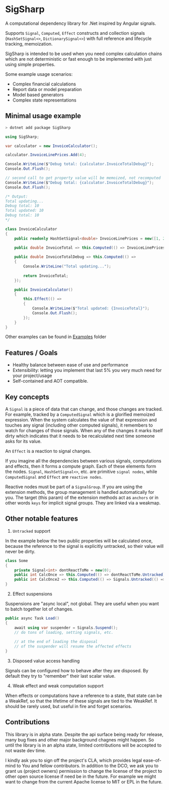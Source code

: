 SigSharp
==========

A computational dependency library for .Net inspired by Angular signals.

Supports `Signal`, `Computed`, `Effect` constructs and collection signals (`HashSetSignal<>`, `DictionarySignal<>`)
with full reference and lifecycle tracking, memoization.

SigSharp is intended to be used when you need complex calculation chains which are not deterministic or fast enough to be implemented with just using simple properties. 

Some example usage scenarios:
- Complex financial calculations
- Report data or model preparation
- Model based generators
- Complex state representations


Minimal usage example
---------------------

```bash
> dotnet add package SigSharp
```

```C#
using SigSharp;

var calculator = new InvoiceCalculator();

calculator.InvoiceLinePrices.Add(4);

Console.WriteLine($"Debug total: {calculator.InvoiceTotalDebug}");
Console.Out.Flush();

// second call to get property value will be memoized, not recomputed
Console.WriteLine($"Debug total: {calculator.InvoiceTotalDebug}");
Console.Out.Flush();

/* Output:
Total updating...
Debug total: 10
Total updated: 10
Debug total: 10
*/

class InvoiceCalculator
{
    public readonly HashSetSignal<double> InvoiceLinePrices = new([1, 2, 3]);

    public double InvoiceTotal => this.Computed(() => InvoiceLinePrices.Sum());
    
    public double InvoiceTotalDebug => this.Computed(() =>
    {
        Console.WriteLine("Total updating...");
        
        return InvoiceTotal;
    });

    public InvoiceCalculator()
    {
        this.Effect(() =>
        {
            Console.WriteLine($"Total updated: {InvoiceTotal}");
            Console.Out.Flush();
        });
    }
}


```

Other examples can be found in [Examples](./examples/SimpleDemo/Program.cs) folder

Features / Goals
--------

- Healthy balance between ease of use and performance
- Extensibility: letting you implement that last 5% you very much need for your project/usage
- Self-contained and AOT compatible.

Key concepts
------------

A `Signal` is a piece of data that can change, and those changes are tracked.
For example, tracked by a `ComputedSignal` which is a glorified memoized expression.
When the system calculates the value of that expression and touches any signal (including other computed signals),
it remembers to watch for changes of those signals. When any of the changes it marks itself dirty which indicates
that it needs to be recalculated next time someone asks for its value.

An `Effect` is a reaction to signal changes.

If you imagine all the dependencies between various signals, computations and effects,
then it forms a compute graph. Each of these elements form the nodes.
`Signal`, `HashSetSignal<>`, etc. are primitive `signal nodes`, while `ComputedSignal` and `Effect` are `reactive nodes`.

Reactive nodes must be part of a `SignalGroup`. If you are using the extension methods, the group management is handled automatically for you.
The target (this param) of the extension methods act as `anchors` or in other words `keys` for implicit signal groups.
They are linked via a weakmap.

Other notable features
--------------

1. `Untracked` support

In the example below the two public properties will be calculated once, because the reference to
the signal is explicitly untracked, so their value will never be dirty.
```C#
class Some 
{
    private Signal<int> dontReactToMe = new(0);
    public int CalcOnce => this.Computed(() => dontReactToMe.Untracked);
    public int CalcOnce2 => this.Computed(() => Signals.Untracked(() => dontReactToMe));
}

```

2. Effect suspensions

Suspensions are "async local", not global. They are useful when you want to batch together lot of changes.

```C#
public async Task Load() 
{
    await using var suspender = Signals.Suspend();
    // do tons of loading, setting signals, etc.
    
    // at the end of loading the disposal
    // of the suspender will resume the affected effects
}
```

3. Disposed value access handling

Signals can be configured how to behave after they are disposed. By default they try to "remember" their last scalar value.

4. Weak effect and weak computation support

When effects or computations have a reference to a state, that state can be a WeakRef, so
that the lifetime of these signals are tied to the WeakRef.
It should be rarely used, but useful in fire and forget scenarios.



Contributions
-------------
This library is in alpha state. Despite the api surface being ready for release, many bug fixes and other major background chagnes might happen.
So until the library is in an alpha state, limited contributions will be accepted to not waste dev time.

I kindly ask you to sign off the project's CLA, which provides legal ease-of-mind to You and fellow contributors.
In addition to the DCO, we ask you to grant us (project owners) permission to change the license of the project to other open source license if need be in the future.
For example we might want to change from the current Apache license to MIT or EPL in the future.
